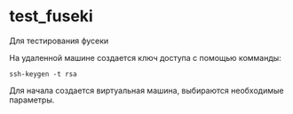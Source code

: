 # test_fuseki
Для тестирования фусеки 

На удаленной машине создается ключ доступа с помощью комманды:
```
ssh-keygen -t rsa
```
Для начала создается виртуальная машина, выбираются необходимые параметры.
